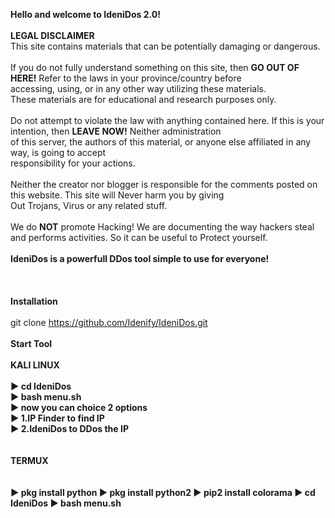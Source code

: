 <b>Hello and welcome to IdeniDos 2.0!</b> 
<br>
<br>
<b>LEGAL DISCLAIMER</b>
<br>
This site contains materials that can be potentially damaging or dangerous.<br><br>
If you do not fully understand something on this site, then <b>GO OUT OF HERE!</b> Refer to the laws in your province/country before<br> accessing, using, or in any other way utilizing these materials.<br>
These materials are for educational and research purposes only.<br><br>
Do not attempt to violate the law with anything contained here. If this is your intention, then <b>LEAVE NOW!</b> Neither administration<br> of this server, the authors of this material, or anyone else affiliated in any way, is going to accept<br> responsibility for your actions.<br><br>
Neither the creator nor blogger is responsible for the comments posted on this website. This site will Never harm you by giving<br> Out Trojans, Virus or any related stuff.<br><br>
We do <b>NOT</b> promote Hacking! We are documenting the way hackers steal and performs activities. So it can be useful to Protect yourself.
<br>
<br>
<b>IdeniDos is a powerfull DDos tool simple to use for everyone!</b>
<br>
<br>
<br>
<br>
<b>Installation</b>
<br>
<br>
git clone https://github.com/Idenify/IdeniDos.git
<br>
<br>
<b>Start Tool</b>
<br>
<br>
<b>KALI LINUX<b>
<br>
<br>
▶ cd IdeniDos<br>
▶ bash menu.sh<br>
▶ now you can choice 2 options<br>
▶ 1.IP Finder to find IP <br>
▶ 2.IdeniDos to DDos the IP<br>
<br>
<br>
<b>TERMUX<b>
<br>  
<br>
▶ pkg install python
▶ pkg install python2 
▶ pip2 install colorama
▶ cd IdeniDos
▶ bash menu.sh  
